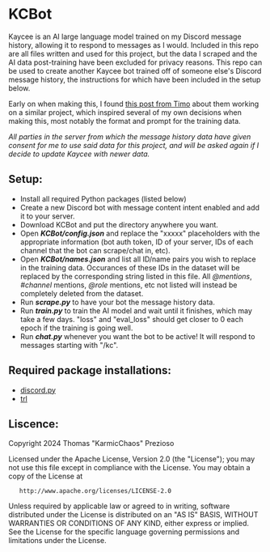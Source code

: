 # __**KCBot**__
Kaycee is an AI large language model trained on my Discord message history, allowing it to respond to messages as I would. Included in this repo are all files written and used for this project, but the data I scraped and the AI data post-training have been excluded for privacy reasons. This repo can be used to create another Kaycee bot trained off of someone else's Discord message history, the instructions for which have been included in the setup below.

Early on when making this, I found [this post from Timo](https://gotimo2.github.io/posts/training-an-llm-on-150k-discord-messages/) about them working on a similar project, which inspired several of my own decisions when making this, most notably the format and prompt for the training data.

_All parties in the server from which the message history data have given consent for me to use said data for this project, and will be asked again if I decide to update Kaycee with newer data._

## __Setup:__
* Install all required Python packages (listed below)
* Create a new Discord bot with message content intent enabled and add it to your server.
* Download KCBot and put the directory anywhere you want.
* Open ***KCBot/config.json*** and replace the "xxxxx" placeholders with the appropriate information (bot auth token, ID of your server, IDs of each channel that the bot can scrape/chat in, etc).
* Open ***KCBot/names.json*** and list all ID/name pairs you wish to replace in the training data. Occurances of these IDs in the dataset will be replaced by the corresponding string listed in this file. All _@mentions_, _#channel_ mentions, _@role_ mentions, etc not listed will instead be completely deleted from the dataset.
* Run ***scrape.py*** to have your bot the message history data.
* Run ***train.py*** to train the AI model and wait until it finishes, which may take a few days. "loss" and "eval_loss" should get closer to 0 each epoch if the training is going well.
* Run ***chat.py*** whenever you want the bot to be active! It will respond to messages starting with "/kc".


## __Required package installations:__
* [discord.py](https://discordpy.readthedocs.io/en/stable/intro.html)
* [trl](https://huggingface.co/docs/trl/main/en/installation)


## __Liscence:__
 Copyright 2024 Thomas "KarmicChaos" Prezioso

   Licensed under the Apache License, Version 2.0 (the "License");
   you may not use this file except in compliance with the License.
   You may obtain a copy of the License at

       http://www.apache.org/licenses/LICENSE-2.0

   Unless required by applicable law or agreed to in writing, software
   distributed under the License is distributed on an "AS IS" BASIS,
   WITHOUT WARRANTIES OR CONDITIONS OF ANY KIND, either express or implied.
   See the License for the specific language governing permissions and
   limitations under the License.
